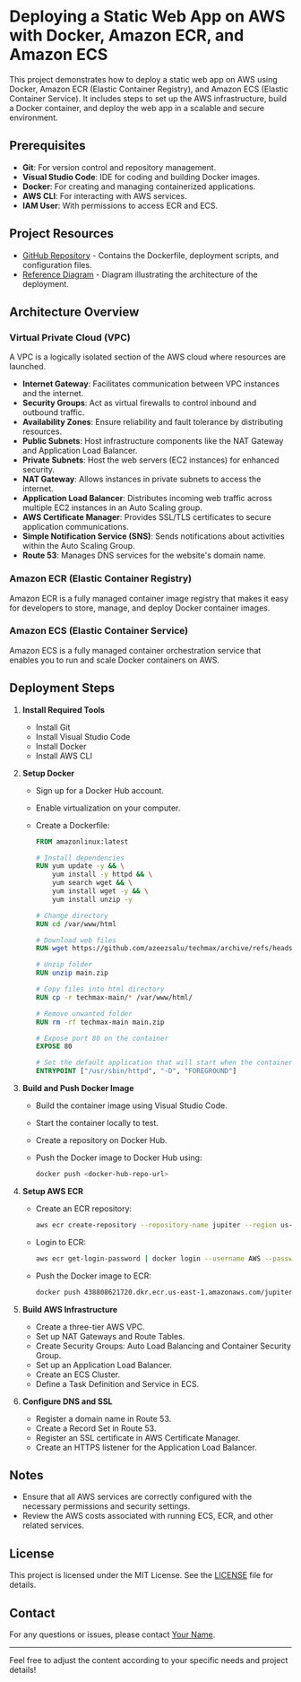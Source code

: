 
# Deploying a Static Web App on AWS with Docker, Amazon ECR, and Amazon ECS

This project demonstrates how to deploy a static web app on AWS using Docker, Amazon ECR (Elastic Container Registry), and Amazon ECS (Elastic Container Service). It includes steps to set up the AWS infrastructure, build a Docker container, and deploy the web app in a scalable and secure environment.

## Prerequisites

- **Git**: For version control and repository management.
- **Visual Studio Code**: IDE for coding and building Docker images.
- **Docker**: For creating and managing containerized applications.
- **AWS CLI**: For interacting with AWS services.
- **IAM User**: With permissions to access ECR and ECS.

## Project Resources

- [GitHub Repository](https://github.com/your-repo-url) - Contains the Dockerfile, deployment scripts, and configuration files.
- [Reference Diagram](link-to-diagram) - Diagram illustrating the architecture of the deployment.

## Architecture Overview

### Virtual Private Cloud (VPC)
A VPC is a logically isolated section of the AWS cloud where resources are launched.
- **Internet Gateway**: Facilitates communication between VPC instances and the internet.
- **Security Groups**: Act as virtual firewalls to control inbound and outbound traffic.
- **Availability Zones**: Ensure reliability and fault tolerance by distributing resources.
- **Public Subnets**: Host infrastructure components like the NAT Gateway and Application Load Balancer.
- **Private Subnets**: Host the web servers (EC2 instances) for enhanced security.
- **NAT Gateway**: Allows instances in private subnets to access the internet.
- **Application Load Balancer**: Distributes incoming web traffic across multiple EC2 instances in an Auto Scaling group.
- **AWS Certificate Manager**: Provides SSL/TLS certificates to secure application communications.
- **Simple Notification Service (SNS)**: Sends notifications about activities within the Auto Scaling Group.
- **Route 53**: Manages DNS services for the website's domain name.

### Amazon ECR (Elastic Container Registry)
Amazon ECR is a fully managed container image registry that makes it easy for developers to store, manage, and deploy Docker container images.

### Amazon ECS (Elastic Container Service)
Amazon ECS is a fully managed container orchestration service that enables you to run and scale Docker containers on AWS.

## Deployment Steps

1. **Install Required Tools**
    - Install Git
    - Install Visual Studio Code
    - Install Docker
    - Install AWS CLI

2. **Setup Docker**
    - Sign up for a Docker Hub account.
    - Enable virtualization on your computer.
    - Create a Dockerfile:

      ```Dockerfile
      FROM amazonlinux:latest

      # Install dependencies
      RUN yum update -y && \
          yum install -y httpd && \
          yum search wget && \
          yum install wget -y && \
          yum install unzip -y

      # Change directory
      RUN cd /var/www/html

      # Download web files
      RUN wget https://github.com/azeezsalu/techmax/archive/refs/heads/main.zip

      # Unzip folder
      RUN unzip main.zip

      # Copy files into html directory
      RUN cp -r techmax-main/* /var/www/html/

      # Remove unwanted folder
      RUN rm -rf techmax-main main.zip

      # Expose port 80 on the container
      EXPOSE 80

      # Set the default application that will start when the container starts
      ENTRYPOINT ["/usr/sbin/httpd", "-D", "FOREGROUND"]
      ```

3. **Build and Push Docker Image**
    - Build the container image using Visual Studio Code.
    - Start the container locally to test.
    - Create a repository on Docker Hub.
    - Push the Docker image to Docker Hub using:

      ```bash
      docker push <docker-hub-repo-url>
      ```

4. **Setup AWS ECR**
    - Create an ECR repository:

      ```bash
      aws ecr create-repository --repository-name jupiter --region us-east-1
      ```

    - Login to ECR:

      ```bash
      aws ecr get-login-password | docker login --username AWS --password-stdin 438808621720.dkr.ecr.us-east-1.amazonaws.com
      ```

    - Push the Docker image to ECR:

      ```bash
      docker push 438808621720.dkr.ecr.us-east-1.amazonaws.com/jupiter
      ```

5. **Build AWS Infrastructure**
    - Create a three-tier AWS VPC.
    - Set up NAT Gateways and Route Tables.
    - Create Security Groups: Auto Load Balancing and Container Security Group.
    - Set up an Application Load Balancer.
    - Create an ECS Cluster.
    - Define a Task Definition and Service in ECS.

6. **Configure DNS and SSL**
    - Register a domain name in Route 53.
    - Create a Record Set in Route 53.
    - Register an SSL certificate in AWS Certificate Manager.
    - Create an HTTPS listener for the Application Load Balancer.

## Notes

- Ensure that all AWS services are correctly configured with the necessary permissions and security settings.
- Review the AWS costs associated with running ECS, ECR, and other related services.

## License

This project is licensed under the MIT License. See the [LICENSE](LICENSE) file for details.

## Contact

For any questions or issues, please contact [Your Name](mailto:your-email@example.com).

---

Feel free to adjust the content according to your specific needs and project details!
